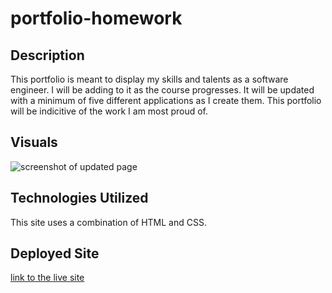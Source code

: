 # portfolio-homework

## Description
This portfolio is meant to display my skills and talents as a software engineer. I will be adding to it as the course progresses. It will be updated with a minimum of five different applications as I create them. This portfolio will be indicitive of the work I am most proud of.

## Visuals
![screenshot of updated page](*PLACEHOLDER*)

## Technologies Utilized
This site uses a combination of HTML and CSS.

## Deployed Site
[link to the live site](*PLACEHOLDER*) 
